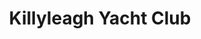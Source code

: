 ---
title: "Killyleagh Yacht Club"
address: "Killyleagh Yacht Club, 22 Cuan Beach, Kilyleagh, Co. Down, BT30 9OU"
tel: "+44 (0)28 4482 8250"
county: "Down"
category: "Sailing"
type: "Content"
lat: "54.32788848876953"
lng: "-5.716700077056885"
---